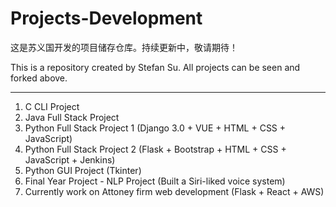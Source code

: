 # Projects-Development
这是苏义国开发的项目储存仓库。持续更新中，敬请期待！

This is a repository created by Stefan Su. All projects can be seen and forked above.

---
1. C CLI Project
2. Java Full Stack Project
3. Python Full Stack Project 1 (Django 3.0 + VUE + HTML + CSS + JavaScript)
4. Python Full Stack Project 2 (Flask + Bootstrap + HTML + CSS + JavaScript + Jenkins)
5. Python GUI Project (Tkinter)
6. Final Year Project - NLP Project (Built a Siri-liked voice system)
7. Currently work on Attoney firm web development (Flask + React + AWS)
